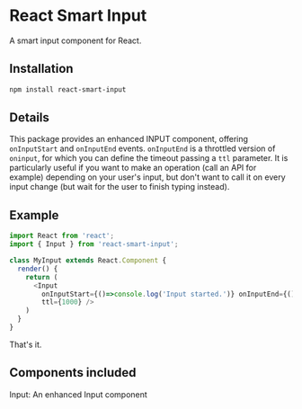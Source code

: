 React Smart Input
==========================

A smart input component for React.

Installation  
------------

``` sh
npm install react-smart-input
```

Details
-------

This package provides an enhanced INPUT component, offering ```onInputStart``` and ```onInputEnd``` events. ```onInputEnd``` is a throttled version of ```oninput```, for which you can define the timeout passing a ```ttl``` parameter. It is particularly useful if you want to make an operation (call an API for example) depending on your user's input, but don't want to call it on every input change (but wait for the user to finish typing instead).

Example
-------  

``` javascript
import React from 'react';
import { Input } from 'react-smart-input';

class MyInput extends React.Component {
  render() {
    return (
      <Input
        onInputStart={()=>console.log('Input started.')} onInputEnd={()=>console.log('Make API call.')}
        ttl={1000} />
    )
  }
}
```

That's it.

Components included
-------

Input: An enhanced Input component
